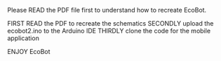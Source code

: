 Please READ the PDF file first to understand how to recreate EcoBot.

FIRST READ the PDF to recreate the schematics
SECONDLY upload the ecobot2.ino to the Arduino IDE
THIRDLY clone the code for the mobile application

ENJOY EcoBot
